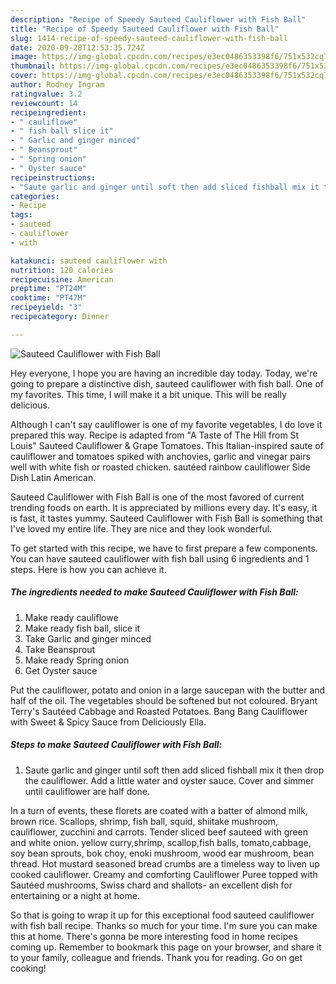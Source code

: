 ```yaml
---
description: "Recipe of Speedy Sauteed Cauliflower with Fish Ball"
title: "Recipe of Speedy Sauteed Cauliflower with Fish Ball"
slug: 1414-recipe-of-speedy-sauteed-cauliflower-with-fish-ball
date: 2020-09-28T12:53:35.724Z
image: https://img-global.cpcdn.com/recipes/e3ec0486353398f6/751x532cq70/sauteed-cauliflower-with-fish-ball-recipe-main-photo.jpg
thumbnail: https://img-global.cpcdn.com/recipes/e3ec0486353398f6/751x532cq70/sauteed-cauliflower-with-fish-ball-recipe-main-photo.jpg
cover: https://img-global.cpcdn.com/recipes/e3ec0486353398f6/751x532cq70/sauteed-cauliflower-with-fish-ball-recipe-main-photo.jpg
author: Rodney Ingram
ratingvalue: 3.2
reviewcount: 14
recipeingredient:
- " cauliflowe"
- " fish ball slice it"
- " Garlic and ginger minced"
- " Beansprout"
- " Spring onion"
- " Oyster sauce"
recipeinstructions:
- "Saute garlic and ginger until soft then add sliced fishball mix it then drop the cauliflower. Add a little water and oyster sauce. Cover and simmer until cauliflower are half done."
categories:
- Recipe
tags:
- sauteed
- cauliflower
- with

katakunci: sauteed cauliflower with 
nutrition: 120 calories
recipecuisine: American
preptime: "PT24M"
cooktime: "PT47M"
recipeyield: "3"
recipecategory: Dinner

---
```



![Sauteed Cauliflower with Fish Ball](https://img-global.cpcdn.com/recipes/e3ec0486353398f6/751x532cq70/sauteed-cauliflower-with-fish-ball-recipe-main-photo.jpg)

Hey everyone, I hope you are having an incredible day today. Today, we're going to prepare a distinctive dish, sauteed cauliflower with fish ball. One of my favorites. This time, I will make it a bit unique. This will be really delicious.

Although I can&#39;t say cauliflower is one of my favorite vegetables, I do love it prepared this way. Recipe is adapted from &#34;A Taste of The Hill from St Louis&#34; Sauteed Cauliflower &amp; Grape Tomatoes. This Italian-inspired saute of cauliflower and tomatoes spiked with anchovies, garlic and vinegar pairs well with white fish or roasted chicken. sautéed rainbow cauliflower Side Dish Latin American.

Sauteed Cauliflower with Fish Ball is one of the most favored of current trending foods on earth. It is appreciated by millions every day. It's easy, it is fast, it tastes yummy. Sauteed Cauliflower with Fish Ball is something that I've loved my entire life. They are nice and they look wonderful.


To get started with this recipe, we have to first prepare a few components. You can have sauteed cauliflower with fish ball using 6 ingredients and 1 steps. Here is how you can achieve it.

<!--inarticleads1-->

##### The ingredients needed to make Sauteed Cauliflower with Fish Ball:

1. Make ready  cauliflowe
1. Make ready  fish ball, slice it
1. Take  Garlic and ginger minced
1. Take  Beansprout
1. Make ready  Spring onion
1. Get  Oyster sauce


Put the cauliflower, potato and onion in a large saucepan with the butter and half of the oil. The vegetables should be softened but not coloured. Bryant Terry&#39;s Sautéed Cabbage and Roasted Potatoes. Bang Bang Cauliflower with Sweet &amp; Spicy Sauce from Deliciously Ella. 

<!--inarticleads2-->

##### Steps to make Sauteed Cauliflower with Fish Ball:

1. Saute garlic and ginger until soft then add sliced fishball mix it then drop the cauliflower. Add a little water and oyster sauce. Cover and simmer until cauliflower are half done.


In a turn of events, these florets are coated with a batter of almond milk, brown rice. Scallops, shrimp, fish ball, squid, shiitake mushroom, cauliflower, zucchini and carrots. Tender sliced beef sauteed with green and white onion. yellow curry,shrimp, scallop,fish balls, tomato,cabbage, soy bean sprouts, bok choy, enoki mushroom, wood ear mushroom, bean thread. Hot mustard seasoned bread crumbs are a timeless way to liven up cooked cauliflower. Creamy and comforting Cauliflower Puree topped with Sautéed mushrooms, Swiss chard and shallots- an excellent dish for entertaining or a night at home. 

So that is going to wrap it up for this exceptional food sauteed cauliflower with fish ball recipe. Thanks so much for your time. I'm sure you can make this at home. There's gonna be more interesting food in home recipes coming up. Remember to bookmark this page on your browser, and share it to your family, colleague and friends. Thank you for reading. Go on get cooking!
